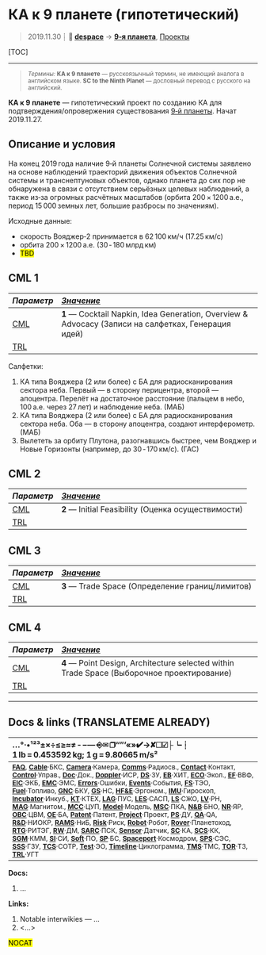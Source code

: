 # КА к 9 планете (гипотетический)
> 2019.11.30 ┊ **🚀 [despace](index.md)** → **[9‑я планета](planet_9.md)**, [Проекты](project.md)

[TOC]

---

> <small>*Термины:* **КА к 9 планете** — русскоязычный термин, не имеющий аналога в английском языке. **SC to the Ninth Planet** — дословный перевод с русского на английский.</small>

**КА к 9 планете** — гипотетический проект по созданию КА для подтверждения/опровержения существования [9‑й планеты](planet_9.md). Начат 2019.11.27.



<p style="page-break-after:always"> </p>

## Описание и условия
На конец 2019 года наличие 9‑й планеты Солнечной системы заявлено на основе наблюдений траекторий движения объектов Солнечной системы и транснептуновых объектов, однако планета до сих пор не обнаружена в связи с отсутствием серьёзных целевых наблюдений, а также из‑за огромных расчётных масштабов (орбита 200 × 1200 а.е., период 15 000 земных лет, большие разбросы по значениям).

Исходные данные:

   - скорость Вояджер‑2 принимается в 62 100 км/ч (17.25 км/с)
   - орбита 200 × 1200 а.е. (30 ‑ 180 млрд км)
   - <mark>TBD</mark>



<p style="page-break-after:always"> </p>

## CML 1
|*Параметр*|*[Значение](si.md)*|
|:--|:--|
|[CML](cml.md)| **1** — Cocktail Napkin, Idea Generation, Overview & Advocacy (Записи на салфетках, Генерация идей) |
|[TRL](trl.md)|  |

Салфетки:

   1. КА типа Вояджера (2 или более) с БА для радиосканирования сектора неба. Первый — в сторону перицентра, второй — апоцентра. Перелёт на достаточное расстояние (пальцем в небо, 100 а.е. через 27 лет) и наблюдение неба. (МАБ)
   1. КА типа Вояджера (2 или более) с БА для радиосканирования сектора неба. Оба — в сторону апоцентра, создают интерферометр. (МАБ)
   1. Вылететь за орбиту Плутона, разогнавшись быстрее, чем Вояджер и Новые Горизонты (например, до 30 ‑ 170 км/с). (ГАС)



<p style="page-break-after:always"> </p>

## CML 2
|*Параметр*|*[Значение](si.md)*|
|:--|:--|
|[CML](cml.md)| **2** — Initial Feasibility (Оценка осуществимости) |
|[TRL](trl.md)|  |



<p style="page-break-after:always"> </p>

## CML 3
|*Параметр*|*[Значение](si.md)*|
|:--|:--|
|[CML](cml.md)| **3** — Trade Space (Определение границ/лимитов) |
|[TRL](trl.md)|  |



<p style="page-break-after:always"> </p>

## CML 4
|*Параметр*|*[Значение](si.md)*|
|:--|:--|
|[CML](cml.md)| **4** — Point Design, Architecture selected within Trade Space (Выборочное проектирование) |
|[TRL](trl.md)|  |



<p style="page-break-after:always"> </p>

---

## Docs & links (TRANSLATEME ALREADY)
|…°·•¹²³±×÷≤≥≈≠ ‑ −— ⎆✉ ❐“”’«»✔→✘☐☑├┕┆ 1 lb = 0.453592 kg; 1 g = 9.80665 m/s²|
|:--|
|<small>**[FAQ](faq.md)**, **[Cable](cable.md)**·БКС, **[Camera](camera.md)**·Камера, **[Comms](comms.md)**·Радиосв., **[Contact](contact.md)**·Контакт, **[Control](control.md)**·Управ., **[Doc](doc.md)**·Док., **[Doppler](doppler.md)**·ИСР, **[DS](ds.md)**·ЗУ, **[EB](eb.md)**·ХИТ, **[ECO](ecology.md)**·Экол., **[EF](ef.md)**·ВВФ, **[ElC](elc.md)**·ЭКБ, **[EMC](emc.md)**·ЭМС, **[Errors](error.md)**·Ошибки, **[Events](event.md)**·События, **[FS](fs.md)**·ТЭО, **[Fuel](fuel.md)**·Топливо, **[GNC](gnc.md)**·БКУ, **[GS](scs.md)**·НС, **[HF&E](hfe.md)**·Эргоном., **[IMU](imu.md)**·Гироскоп, **[Incubator](incubator.md)**·Инкуб., **[KT](kt.md)**·КТЕХ, **[LAG](lag.md)**·ПУC, **[LES](les.md)**·САСП, **[LS](ls.md)**·СЖО, **[LV](lv.md)**·РН, **[MAG](mag.md)**·Магнитом., **[MCC](mcc.md)**·ЦУП, **[Model](model.md)**·Модель, **[MSC](sc.md)**·ПКА, **[N&B](nnb.md)**·БНО, **[NR](nr.md)**·ЯР, **[OBC](obc.md)**·ЦВМ, **[OE](oe.md)**·БА, **[Patent](патент.md)**·Патент, **[Project](project.md)**·Проект, **[PS](ps.md)**·ДУ, **[QA](quality.md)**·QA, **[R&D](rnd.md)**·НИОКР, **[RAMS](rams.md)**·НиБ, **[Risk](risk.md)**·Риск, **[Robot](robotics.md)**·Робот, **[Rover](rover.md)**·Планетоход, **[RTG](rtg.md)**·РИТЭГ, **[RW](rw.md)**·ДМ, **[SARC](sarc.md)**·ПСК, **[Sensor](sensor.md)**·Датчик, **[SC](sc.md)**·КА, **[SCS](scs.md)**·КК, **[SGM](sgm.md)**·КММ, **[SI](si.md)**·СИ, **[Soft](soft.md)**·ПО, **[SP](sp.md)**·БС, **[Spaceport](spaceport.md)**·Космодром, **[SPS](sps.md)**·СЭС, **[SSS](sss.md)**·ГЗУ, **[TCS](tcs.md)**·СОТР, **[Test](test.md)**·ЭО, **[Timeline](timeline.md)**·Циклограмма, **[TMS](tms.md)**·ТМС, **[TOR](tor.md)**·ТЗ, **[TRL](trl.md)**·УГТ</small>|

**Docs:**

   1. …

**Links:**

   1. Notable interwikies — …
   1. <…>

<mark>NOCAT</mark>
